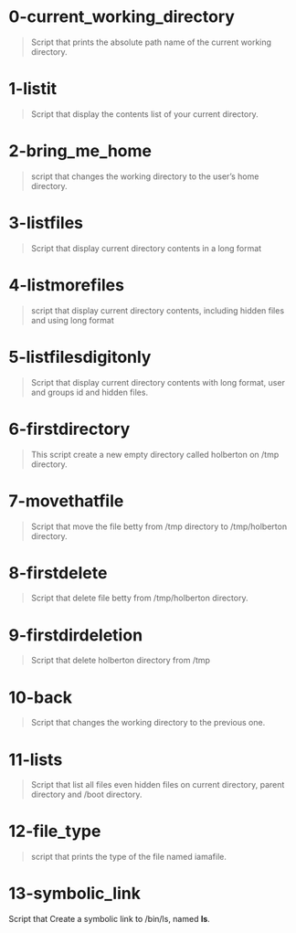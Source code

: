 # 0-current_working_directory
> Script that prints the absolute path name of the current working directory.

# 1-listit
> Script that display the contents list of your current directory.

# 2-bring_me_home
> script that changes the working directory to the user’s home directory.

# 3-listfiles
> Script that display current directory contents in a long format

# 4-listmorefiles
> script that display current directory contents, including hidden files and using long format

# 5-listfilesdigitonly
> Script that display current directory contents with long format, user and groups id and hidden files.

# 6-firstdirectory
> This script create a new empty directory called holberton on /tmp directory.

# 7-movethatfile
> Script that move the file betty from /tmp directory to /tmp/holberton directory.

# 8-firstdelete
> Script that delete file betty from /tmp/holberton directory.

# 9-firstdirdeletion
> Script that delete holberton directory from /tmp

# 10-back
> Script that changes the working directory to the previous one.

# 11-lists
> Script that list all files even hidden files on current directory, parent directory and /boot directory.

# 12-file_type
> script that prints the type of the file named iamafile.

# 13-symbolic_link
Script that Create a symbolic link to /bin/ls, named __ls__.
